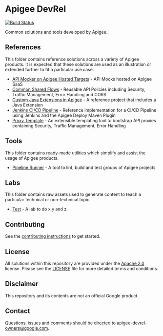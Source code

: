 # Apigee DevRel

[![Build Status](https://travis-ci.org/apigee/devrel.svg?branch=master)](https://travis-ci.org/apigee/devrel)

Common solutions and tools developed by Apigee.

## References

This folder contains reference solutions across a variety of Apigee products.
It is expected that these solutions are used as an illustration or extended
further to fit a particular use case.

-   [API Mocker on Apigee Hosted Targets](references/apimocker-hostedtargets) - API Mocks hosted on Apigee SaaS
-   [Common Shared Flows](references/common-shared-flows) - Reusable API Policies including Security, Traffic Management, Error Handling and CORS
-   [Custom Java Extensions in Apigee](references/java-callout) - A reference project that includes a Java Extension
-   [Jenkins CI/CD Pipeline](references/cicd-jenkins) - Reference implementation for a CI/CD Pipeline using Jenkins and the Apigee Deploy Maven Plugin
-   [Proxy Template](references/proxy-template) - An extensible templating tool to bootstrap API proxies containing Security, Traffic Management, Error Handling

## Tools

This folder contains ready-made utilities which simplify and assist the usage of
Apigee products.

-   [Pipeline Runner](tools/pipeline-runner) - A tool to lint, build and test groups of Apigee projects

## Labs

This folder contains raw assets used to generate content to teach a particular
technical or non-technical topic.

-   [Test](labs/test) - A lab to do x,y and z.

## Contributing

See the [contributing instructions](/CONTRIBUTING.md) to get started.

## License

All solutions within this repository are provided under the [Apache
2.0](https://www.apache.org/licenses/LICENSE-2.0) license. Please see the
[LICENSE](/LICENSE) file for more detailed terms and conditions.

## Disclaimer

This repository and its contents are not an official Google product.

## Contact

Questions, issues and comments should be directed to
[apigee-devrel-owners@google.com](mailto:apigee-devrel-owners@google.com).
